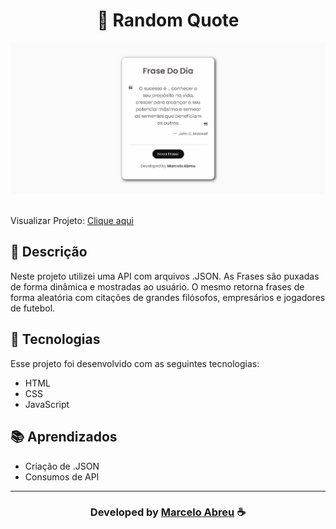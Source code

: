 <h1 align="center">
 📨 Random Quote
</h1> 

![](preview/Prewien.png)
<br>
<br>

Visualizar Projeto: [Clique aqui](https://Marcelo-Abreeu.github.io/Random-Quote/)



## 📝 Descrição

Neste projeto utilizei uma API com arquivos .JSON. 
As Frases são puxadas de forma dinâmica e mostradas ao usuário.
O mesmo retorna frases de forma aleatória com citações de grandes filósofos, empresários e jogadores de futebol.


## 🚀 Tecnologias

Esse projeto foi desenvolvido com as seguintes tecnologias:

- HTML
- CSS
- JavaScript

## 📚 Aprendizados 
- Criação de .JSON
- Consumos de API

-----

  <h3 align="center"> Developed by <a href="#">Marcelo Abreu</a> ☕</h3>


